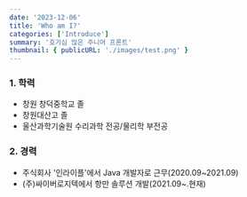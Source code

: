 ```yaml
---
date: '2023-12-06'
title: 'Who am I?'
categories: ['Introduce']
summary: '호기심 많은 주니어 프론트'
thumbnail: { publicURL: './images/test.png' }
---
```


### 1. 학력

- 창원 창덕중학교 졸
- 창원대산고 졸
- 울산과학기술원 수리과학 전공/물리학 부전공

### 2. 경력

- 주식회사 '인라이플'에서 Java 개발자로 근무(2020.09~2021.09)
- (주)싸이버로지텍에서 항만 솔루션 개발(2021.09~.현재)
